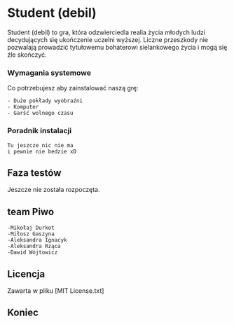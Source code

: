 # Student (debil)

Student (debil) to gra, która odzwierciedla realia życia młodych ludzi decydujących się ukończenie uczelni wyższej. Liczne przeszkody nie pozwalają prowadzić tytułowemu bohaterowi sielankowego życia i mogą się źle skończyć.

### Wymagania systemowe

Co potrzebujesz aby zainstalować naszą grę:

```
- Duże pokłady wyobraźni
- Komputer
- Garść wolnego czasu
```

### Poradnik instalacji

```
Tu jeszcze nic nie ma
i pewnie nie bedzie xD
```

## Faza testów

Jeszcze nie została rozpoczęta.

## team Piwo

```
-Mikołaj Durkot
-Miłosz Gaszyna
-Aleksandra Ignacyk
-Aleksandra Rząca
-Dawid Wójtowicz
```

## Licencja

Zawarta w pliku [MIT License.txt]

## Koniec

